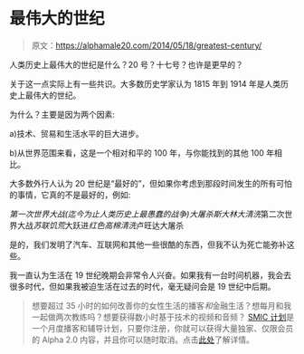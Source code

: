 # 最伟大的世纪

> 原文：<https://alphamale20.com/2014/05/18/greatest-century/>

人类历史上最伟大的世纪是什么？20 号？十七号？也许是更早的？

关于这一点实际上有一些共识。大多数历史学家认为 1815 年到 1914 年是人类历史上最伟大的世纪。

为什么？主要是因为两个因素:

a)技术、贸易和生活水平的巨大进步。

b)从世界范围来看，这是一个相对和平的 100 年，与你能找到的其他 100 年相比。

大多数外行人认为 20 世纪是“最好的”，但如果你考虑到那段时间发生的所有可怕的事情，它真的不是最好的，例如:

*第一次世界大战(迄今为止人类历史上最愚蠢的战争)*大屠杀*斯大林大清洗*第二次世界大战*苏联饥荒*大跃进*红色高棉清洗*卢旺达大屠杀

是的，我们发明了汽车、互联网和其他一些很酷的东西，但我不认为死亡能弥补这些。

我一直认为生活在 19 世纪晚期会非常令人兴奋。如果我有一台时间机器，我会去很多时代，但如果我被迫生活在过去的时代，毫无疑问会是 19 世纪中后期。

> 想要超过 35 小时的如何改善你的女性生活的播客*和*金融生活？想每月和我一起做两次教练吗？想要获得数小时基于技术的视频和音频？ [SMIC 计划](https://alphamale20.kartra.com/page/vIL17)是一个月度播客和辅导计划，只要你注册，你就可以获得大量独家、仅限会员的 Alpha 2.0 内容，并且你可以随时取消。点击[此处](https://alphamale20.kartra.com/page/vIL17)了解详情。
> 
> 